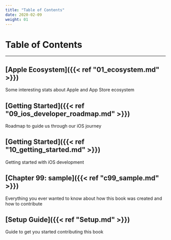 ```yaml
---
title: "Table of Contents"
date: 2020-02-09
weight: 01
---
```


# Table of Contents
---

## [Apple Ecosystem]({{< ref "01_ecosystem.md" >}})
Some interesting stats about Apple and App Store ecosystem

## [Getting Started]({{< ref "09_ios_developer_roadmap.md" >}})
Roadmap to guide us through our iOS journey

## [Getting Started]({{< ref "10_getting_started.md" >}})
Getting started with iOS development

## [Chapter 99: sample]({{< ref "c99_sample.md" >}})
Everything you ever wanted to know about how this book was created and how to contribute

## [Setup Guide]({{< ref "Setup.md" >}})
Guide to get you started contributing this book
